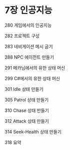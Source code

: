 # 7장 인공지능



280	게임에서의 인공지능

282	프로젝트 구성

283	네비게이션 메시 굽기

288	NPC 에이전트 만들기

291	메카님에서의 유한 상태 머신

299	C#에서의 유한 상태 머신

301	Idle 상태 만들기

305	Patrol 상태 만들기

310	Chase 상태 만들기

312	Attack 상태 만들기

314	Seek-Health 상태 만들기

318	요약